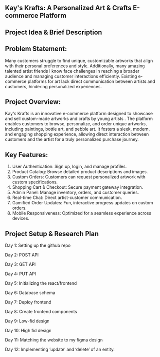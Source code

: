 
## Kay's Krafts: A Personalized Art & Crafts E-commerce Platform

## Project Idea & Brief Description

## Problem Statement:

Many customers struggle to find unique, customizable artworks that align with their personal preferences and style. Additionally, many amazing talented artist friends I know face challenges in reaching a broader audience and managing customer interactions efficiently. Existing e-commerce platforms for art lack direct communication between artists and customers, hindering personalized experiences.

## Project Overview:

Kay's Krafts is an innovative e-commerce platform designed to showcase and sell custom-made artworks and crafts by young artists . The platform enables customers to browse, personalize, and order unique artworks, including paintings, bottle art, and pebble art. It fosters a sleek, modern, and engaging shopping experience, allowing direct interaction between customers and the artist for a truly personalized purchase journey.

## Key Features:

1. User Authentication: Sign up, login, and manage profiles.
2. Product Catalog: Browse detailed product descriptions and images.
3. Custom Orders: Customers can request personalized artwork with custom specifications.
4. Shopping Cart & Checkout: Secure payment gateway integration.
5. Admin Panel: Manage inventory, orders, and customer queries.
6. Real-time Chat: Direct artist-customer communication.
7. Gamified Order Updates: Fun, interactive progress updates on custom orders.
8. Mobile Responsiveness: Optimized for a seamless experience across devices.

## Project Setup & Research Plan 
Day 1: Setting up the github repo

Day 2: POST API

Day 3: GET API

Day 4: PUT API

Day 5: Initializing the react/frontend

Day 6: Database schema

Day 7: Deploy frontend

Day 8: Create frontend components

Day 9: Low-fid design

Day 10: High fid design

Day 11: Matching the website to my figma design

Day 12: Implementing ‘update’ and ‘delete’ of an entity.